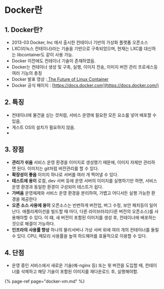 # Docker란

## 1. Docker란?

* 2013-03 Docker, Inc 에서 출시한 컨테이너 기반의 가상화 플랫폼 오픈소스
* LXC\(리눅스 컨테이너\)라는 기술을 기반으로 구축되었으며, 현재는 LXC를 대신하는 libcontainer도 같이 사용 가능.
* Docker 이전에도 컨테이너 기술이 존재하였음.
* Docker는 컨테이너 생성 및 구축, 실행, 이미지 전송, 이미지 버전 관리 프로세스등 여러 기능의 총칭
* Docker 발표 영상 :[ The Future of Linux Container](https://www.youtube.com/watch?v=wW9CAH9nSLs&feature=youtu.be)
* Docker 공식 페이지 : [https://docs.docker.com](https://docs.docker.com/)

## 2. 특징

* 컨테이너에 물건을 싣는 것처럼, 서비스 운영에 필요한 모든 요소를 넣어 배포할 수 있음.
* 게스트 OS의 설치가 필요하지 않음.
* 
## 3. 장점

* **관리가 쉬움** 서비스 운영 환경을 이미지로 생성했기 때문에, 이미지 자체만 관리하면 된다. 이미지는 git처럼 버전관리를 할 수 있다.
* **확장성이 좋음** 이미지 하나로 서버를 여러 개 찍어낼 수 있다.
* **테스트에 용이** 로컬, dev 서버 등에 운영 서버의 이미지를 실행하기만 하면, 서비스 운영 환경과 동일한 환경이 구성되어 테스트가 쉽다.
* **가벼움** 운영체제와 서비스 운영 환경을 분리하여, 가볍고 어디서든 실행 가능한 환경을 제공한다
* **오픈 소스 사용에 용이** 오픈소스는 빈번하게 버전업, 버그 수정, 보안 패치등이 일어난다. 애플리케이션을 빌드할 때 마다, 다른 라이브러리\(다른 버전의 오픈소스\)를 사용해야할 수 있다. 이 떄, 새 버전이 포함된 이미지를 생성 후, 컨테이너에 배포하는 것으로 해결이 가능하다.
* **인프라의 사용률 향상** 하나의 물리서버나 가상 서버 위에 여러 개의 컨테이너를 돌릴 수 있다. CPU, 메모리 사용률을 높여 하드웨어를 효율적으로 이용할 수 있다.

## 4. 단점

* 운영 중인 서비스에서 새로운 기술\(예-nginx 등\) 또는 윗 버전을 도입할 때, 컨테이너를 삭제하고 해당 기술이 포함된 이미지를 재다운로드 후, 실행해야함.

  


{% page-ref page="docker-vm.md" %}



